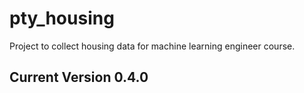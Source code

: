 # pty_housing

Project to collect housing data for machine learning engineer course.

## Current Version 0.4.0
